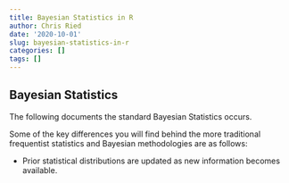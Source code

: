 ```yaml
---
title: Bayesian Statistics in R
author: Chris Ried
date: '2020-10-01'
slug: bayesian-statistics-in-r
categories: []
tags: []
---
```


## Bayesian Statistics 
The following documents the standard Bayesian Statistics occurs. 

Some of the key differences you will find behind the more traditional frequentist statistics and Bayesian methodologies are as follows: 

* Prior statistical distributions are updated as new information becomes available. 
